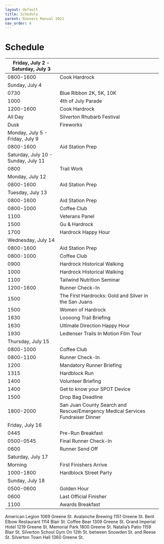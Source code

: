```yaml
---
layout: default
title: Schedule
parent: Runners Manual 2021
nav_order: 4
---
```


# Schedule

| Friday, July 2 - Saturday, July 3   |                                                                                |
| ----------------------------------- | ------------------------------------------------------------------------------ |
| 0800-1600                           | Cook Hardrock                                                                  | American Legion | Brisket, Pies, Soup and so much more!  Join in the creation of the aid station goodies, under the direction of Head Chef Johanna Bishop, R.D.N. |
| Sunday, July 4                      |                                                                                |  |
| 0730                                | Blue Ribbon 2K, 5K, 10K                                                        | Memorial Park | [Get the 4th off to a fast start!  Benefits  Silverton Youth Center  Registration- $25  https://www.silvertonalpinerunning.com/events/blue-ribbon-run/](https://www.aravaiparunning.com/) |
| 1000                                | 4th of July Parade                                                             | San Juan County Courthouse | Always a favorite of Hardrockers. Join the Hardrock Hundred Precision Drill team. Meet on. Wear something red, white or blue. If you don’t want top march come out anyway; it’s small town parading at its best! |
| 1200-1600                           | Cook Hardrock                                                                  | American Legion | Brisket, Pies, Soup and so much more!  Join in the creation of the aid station goodies, under the direction of Head Chef Johanna Bishop, R.D.N. |
| All Day                             | Silverton Rhubarb Festival                                                     | Memorial Park | All day eats! Yummm! |
| Dusk                                | Fireworks                                                                      | Silverton | One of the most impressive fireworks shows in the area! |
| Monday, July 5 - Friday, July 9     |                                                                                |
| 0800-1600                           | Aid Station Prep                                                               | American Legion | All the activities that go into making our tremendous aid stations!  Unpack, test, sort & make sure everyone’s got the gear & food they need.  Activities vary daily - see Aid Station Director Brad Bishop.  Lunch included. :) |
| Saturday, July 10 - Sunday, July 11 |
| 0800                                | Trail Work                                                                     | [8 hours of support to the local trails, earning our dirt and giving back to the trails we love.  Fill out the Hardrock Volunteer Form to get on the mailing list.  Meeting is at the Silverton Gym more often than not, but you’ll want to be in the know to be sure.  Gloves, long pants & closed-toed shoes required.](http://bit.ly/HRHVolunteer) |
| Monday, July 12                     |                                                                                |  |
| 0800-1600                           | Aid Station Prep                                                               | American Legion | All the activities that go into making our tremendous aid stations!  Unpack, test, sort & make sure everyone’s got the gear & food they need.  Activities vary daily - see Aid Station Director Brad Bishop.  Lunch included. :) |
| Tuesday, July 13                    |                                                                                |  |
| 0800-1600                           | Aid Station Prep                                                               | American Legion | All the activities that go into making our tremendous aid stations!  Unpack, test, sort & make sure everyone’s got the gear & food they need.  Activities vary daily - see Aid Station Director Brad Bishop.  Lunch included. :) |
| 0800-1000                           | Coffee Club                                                                    | Coffee Bear | Join the Hardrock community ads we say good morning in a social way. Share stories, renew friendships and have a cup of Joe as we get ready for the day! |
| 1100                                | Veterans Panel                                                                 | Natalia's | Join Hardrock veterans for an informal question and answer session about what it takes to finish Hardrock and become a Hardrocker! |
| 1500                                | Gu & Hardrock                                                                  | Bent Elbow | Join Gu representatives as they talk about the historical connection between Gu and Hardrock and some of the new developments in Gu products. |
| 1700                                | Hardrock Happy Hour                                                            | Avalanche Brewing | It’s 5:00 somewhere!!  Join your friends and fellow Hardrockers for a purely social event |
| Wednesday, July 14                  |                                                                                |  |
| 0800-1600                           | Aid Station Prep                                                               | American Legion | All the activities that go into making our tremendous aid stations!  Unpack, test, sort & make sure everyone’s got the gear & food they need.  Activities vary daily - see Aid Station Director Brad Bishop.  Lunch included. :) |
| 0800-1000                           | Coffee Club                                                                    | Coffee Bear | Join the Hardrock community ads we say good morning in a social way. Share stories, renew friendships and have a cup of Joe as we get ready for the day! |
| 0900                                | Hardrock Historical Walking                                                    | Silverton Gym | A walking tour of the places in Silverton that made Hardrock what it is. We’ll also throw in a little bit of the history of Silverton while we’re at it. |
| 1000                                | Hardrock Historical Walking                                                    | Silverton Gym | A walking tour of the places in Silverton that made Hardrock what it is. We’ll also throw in a little bit of the history of Silverton while we’re at it. |
| 1100                                | Tailwind Nutrition Seminar                                                     | Silverton Town Hall |  Join Dr. Art Zemach as he discusses the different aspects of recovery, and its importance for endurance athletes (We guess Hardrockers qualify!) |
| 1200-1600                           | Runner Check-In                                                                | Silverton Gym | Sure you want to run?? This is the first step. Pick up all your info and SPOT Tracker, reconnect with friends old and new and buy some Hardrock SWAG |
| 1500                                | The First Hardrocks: Gold and Silver in the San Juans                          | Silverton Town Hall | Join author and mineralogist, Terry Wallace, as he looks at Hardrock from a geophysical and historical point of view. |
| 1500                                | Women of Hardrock                                                              | Bent Elbow | Racers, pacers, crew and spectators! Join this year's Women of Hardrock Open Discussion. We will tackle current events, popular topics, and anything that you want to address. The purpose of this discussion is to develop solutions, break down barriers, and to grow an encouraging environment. |
| 1630                                | Loooong Trail Briefing                                                         | Silverton Gym | An in depth description and question/answer session about the Hardrock course. Bring your questions!! |
| 1630                                | Ultimate Direction Happy Hour                                                  | TBD | Join the Hardrock family and friends for this purely social event organized and sponsored by Ultimate Direction. |
| 1930                                | Ledlenser Trails In Motion Film Tour                                           | Silverton Gym | Sit back, relax and enjoy this year's Trails In Motion lineup of new films!! Free but donations are appreciated. All donations will go to the Joel Zucker Scholarship fund. |
| Thursday, July 15                   |                                                                                |  |
| 0800-1000                           | Coffee Club                                                                    | Coffee Bear | Join the Hardrock community ads we say good morning in a social way. Share stories, renew friendships and have a cup of Joe as we get ready for the day! |
| 0800-1100                           | Runner Check-In                                                                | Silverton Gym | Sure you want to run?? This is the first step. Pick up all your info and SPOT Tracker, reconnect with friends old and new and buy some Hardrock SWAG. ALL RUNNERS MUST BE CHECKED IN BY 11:00. Any spots not claimed will be given to wait listed runners based on their position on their respective waitlists. |
| 1200                                | Mandatory Runner Briefing                                                      | Memorial Park | We try to keep this to an hour as we come together to get all the last minute details, meet some special guests and get ready to run!! |
| 1315                                | Hardblock Run                                                                  | Silverton Gym | Always a crowd favorite! Get out your cameras! A short run around the block and into the official Hardrock finishers chute led by the highest placed male and female finishers from the 2018 Hardrock!!!! |
| 1400                                | Volunteer Briefing                                                             | Memorial Park | A gathering of all the people who make things go smoothly during Hardrock. (Lunch provided) |
| 1400                                | Get to know your SPOT Device                                                   | If you have questions about how your runner tracking device works, here is where you can get answers. We’ll have reps from MAProgress there to answer your questions and make sure you feel comfortable with operating your runner tracker. |
| 1500                                | Drop Bag Deadline                                                              | American Legion | Make sure you’ve got everything packed because it’s headed out at 15:15!! |
| 1800-2000                           | San Juan County Search and Rescue/Emergency Medical Services Fundraiser Dinner | Grand Imperial | We hope you won’t need them but we’re glad Search and Rescue and EMS are  here to help us. Here is a way you can support the work they are doing. Price $15/person and you can buy tickets at the door. |
| Friday, July 16                     |                                                                                |  |
| 0445                                | Pre-Run Breakfast                                                              | Natalia's, Bent Elbow, Coffee Bear | Up and at ’em early. Join us at Natalia’s, Bent Elbow and Coffee Bear for a quick bite to eat before you go. If you don’t want to wake up that early then they’ll be open after your crews come back from the river crossing |
| 0500-0545                           | Final Runner Check-In                                                          | Silverton Gym | This is so exciting!! ALL RUNNERS MUST BE CHECKED IN BY 5:45 a.m. OR LOSE THEIR SPOT! DON’T LAUGH…IT’S HAPPENED! |
| 0600                                | Runner Send Off                                                                | Silverton Gym | You’re off!!!!  Have fun, be safe and we’ll see you at the rock when you return!! Parking is restricted at Cunningham Gulch aid station so have your crew catch a free shuttle at the Old Hundred Mine to Cunningham Gulch aid station. |
| Saturday, July 17                   |                                                                                |  |
| Morning                             | First Finishers Arrive                                                         | Silverton Gym | Follow the runner’s progress on MAProgress, our website and on Hardrock social media and be there to welcome the first runners back to Silverton for their rendezvous with the rock! |
| 1000-1800                           | Hardblock Street Party                                                         | Silverton Gym | There'll be music, vendor booths, a beer garden and activities for the kids right next to the finish line so plan on making a day of it! Oh yeah, don’t forget to stop having fun to cheer on the finishers as they arrive at the rock! |
| Sunday, July 18                     |                                                                                |  |
| 0500-0600                           | Golden Hour                                                                    | Silverton Gym | Cheer in those who've spent the most time enjoying the course! |
| 0600                                | Last Official Finisher                                                         | Silverton Gym |
| 1100                                | Awards Breakfast                                                               | Memorial Park | Come celebrate and share stories with your fellow runners and volunteers! It’s a perfect end to Hardrock 2021! |

American Legion  1069 Greene St.
Avalanche Brewing  1151 Greene St. 
Bent Elbow Restaurant   1114 Blair St.
Coffee Bear  1309 Greene St.
Grand Imperial Hotel  1219 Greene St.
Memorial Park  1800 Greene St.
Natalia’s Patio  1159 Blair St.
Silverton School Gym  On 12th St. between Snowden St. and Reese St.
Silverton Town Hall  1360 Greene St.
